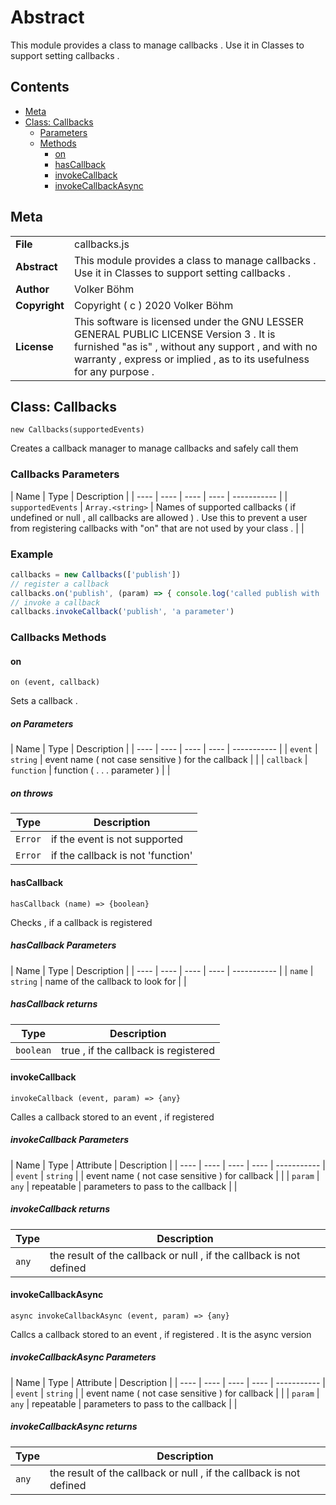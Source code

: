 <!-- This file is generated by jsmddoc version 0.1 -->

# Abstract

This module provides a class to manage callbacks . Use it in Classes to support setting callbacks .

## Contents

- [Meta](#Meta)
- [Class: Callbacks](#Class:-Callbacks)
  - [Parameters](#Callbacks-Parameters)
  - [Methods](#Callbacks-Methods)
    - [on](#on)
    - [hasCallback](#hasCallback)
    - [invokeCallback](#invokeCallback)
    - [invokeCallbackAsync](#invokeCallbackAsync)

## Meta

| | |
| --- | --- |
| **File** | callbacks.js |
| **Abstract** | This module provides a class to manage callbacks . Use it in Classes to support setting callbacks . |
| **Author** | Volker Böhm |
| **Copyright** | Copyright ( c ) 2020 Volker Böhm |
| **License** | This software is licensed under the GNU LESSER GENERAL PUBLIC LICENSE Version 3 . It is furnished "as is" , without any support , and with no warranty , express or implied , as to its usefulness for any purpose . |

## Class: Callbacks

`new Callbacks(supportedEvents)`

Creates a callback manager to manage callbacks and safely call them

### Callbacks Parameters

| Name | Type |  Description |
| ---- | ---- | ---- | ---- | ----------- |
| `supportedEvents` | `Array.<string>` | Names of supported callbacks ( if undefined or null , all callbacks are allowed ) . Use this to prevent a user from registering callbacks with "on" that are not used by your class . | |

### Example

```javascript
callbacks = new Callbacks(['publish'])
// register a callback
callbacks.on('publish', (param) => { console.log('called publish with ' + param) })
// invoke a callback
callbacks.invokeCallback('publish', 'a parameter')
```

### Callbacks Methods

#### on

`on (event, callback)`

Sets a callback .

##### on Parameters

| Name | Type |  Description |
| ---- | ---- | ---- | ---- | ----------- |
| `event` | `string` | event name ( not case sensitive ) for the callback | |
| `callback` | `function` | function ( . . . parameter ) | |

##### on throws

| Type | Description |
| ---- | ----------- |
| `Error` | if the event is not supported |
| `Error` | if the callback is not 'function' |

#### hasCallback

`hasCallback (name) => {boolean}`

Checks , if a callback is registered

##### hasCallback Parameters

| Name | Type |  Description |
| ---- | ---- | ---- | ---- | ----------- |
| `name` | `string` | name of the callback to look for | |

##### hasCallback returns

| Type | Description |
| ---- | ----------- |
| `boolean` | true , if the callback is registered |

#### invokeCallback

`invokeCallback (event, param) => {any}`

Calles a callback stored to an event , if registered

##### invokeCallback Parameters

| Name | Type |  Attribute | Description |
| ---- | ---- | ---- | ---- | ----------- |
| `event` | `string` |  | event name ( not case sensitive ) for callback | |
| `param` | `any` | repeatable | parameters to pass to the callback | |

##### invokeCallback returns

| Type | Description |
| ---- | ----------- |
| `any` | the result of the callback or null , if the callback is not defined |

#### invokeCallbackAsync

`async invokeCallbackAsync (event, param) => {any}`

Callcs a callback stored to an event , if registered . It is the async version

##### invokeCallbackAsync Parameters

| Name | Type |  Attribute | Description |
| ---- | ---- | ---- | ---- | ----------- |
| `event` | `string` |  | event name ( not case sensitive ) for callback | |
| `param` | `any` | repeatable | parameters to pass to the callback | |

##### invokeCallbackAsync returns

| Type | Description |
| ---- | ----------- |
| `any` | the result of the callback or null , if the callback is not defined |
